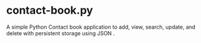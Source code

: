 # contact-book.py
A simple Python Contact book application to add, view, search, update, and delete with persistent storage using JSON .                      
